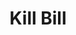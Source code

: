 ---
title: "Kill Bill"

year: 2003

director: "Quentin Tarantino"

summary: "A woman fights her way through her old commando team, now villains in a campy vendetta"

comment: "Rape-Revenge irony overkill by Tarantino. Do you think he waited all his life to have 'Bang Bang' by Nancy Sinatra as the soundtrack to something?"

video: "https://media.giphy.com/media/v1.Y2lkPTc5MGI3NjExN29pZXEwMjZ5bzQ1Yng3NHdqcWYxcjEyN2o1MDF1Y3pzaWVlZjduciZlcD12MV9pbnRlcm5hbF9naWZfYnlfaWQmY3Q9Zw/ozXTrqRgqFcly/giphy.mp4"

image: "https://media.giphy.com/media/ozXTrqRgqFcly/giphy.gif"

imdb: "https://www.imdb.com/title/tt0266697/"

quotes:
---